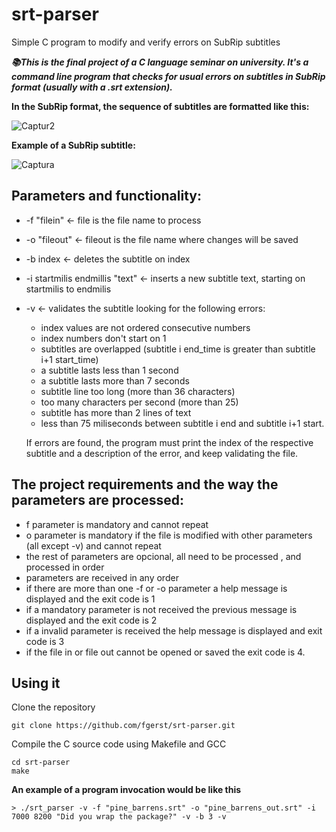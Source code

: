 # srt-parser
Simple C program to modify and verify errors on SubRip subtitles

 __*📚This is the final project of a C language seminar on university. It's a command line program that checks for usual errors on subtitles in SubRip format (usually with a .srt extension).*__

**In the SubRip format, the sequence of subtitles are formatted like this:**

![Captur2](https://user-images.githubusercontent.com/45186471/59172079-8ea47b00-8b1c-11e9-8413-71444b2002dc.JPG)

**Example of a SubRip subtitle:**

![Captura](https://user-images.githubusercontent.com/45186471/59171938-cfe85b00-8b1b-11e9-8772-64504a2e9d2f.JPG)


## **Parameters and functionality:**

- -f "filein" ← file is the file name to process
- -o "fileout" ← fileout is the file name where changes will be saved
- -b index ← deletes the subtitle on index
- -i startmilis endmillis "text" ← inserts a new subtitle text, starting on startmilis 
   to endmilis
- -v ← validates the subtitle looking for the following errors:
  - index values are not ordered consecutive numbers
  - index numbers don't start on 1
  - subtitles are overlapped (subtitle i end_time is greater than subtitle i+1 start_time)
  - a subtitle lasts less than 1 second
  - a subtitle lasts more than 7 seconds
  - subtitle line too long (more than 36 characters)
  - too many characters per second (more than 25)
  - subtitle has more than 2 lines of text
  - less than 75 miliseconds between subtitle i end and subtitle i+1 start.
  
  If errors are found, the program must print the index of the respective subtitle and a 
  description of the error, and keep validating the file. 

## **The project requirements and the way the parameters are processed:**
- f parameter is mandatory and cannot repeat
- o parameter is mandatory if the file is modified with other parameters (all except -v) and cannot repeat
- the rest of parameters are opcional, all need to be processed , and processed in order
- parameters are received in any order
- if there are more than one -f or -o parameter a help message is displayed and the exit code is 1
- if a mandatory parameter is not received the previous message is displayed and the exit code is 2
- if a invalid parameter is received the help message is displayed and exit code is 3
- if the file in or file out cannot be opened or saved the exit code is 4.

## **Using it**

Clone the repository
```
git clone https://github.com/fgerst/srt-parser.git
```
Compile the C source code using Makefile and GCC
```
cd srt-parser
make 
```

**An example of a program invocation would be like this**
```
> ./srt_parser -v -f "pine_barrens.srt" -o "pine_barrens_out.srt" -i 7000 8200 "Did you wrap the package?" -v -b 3 -v
```
